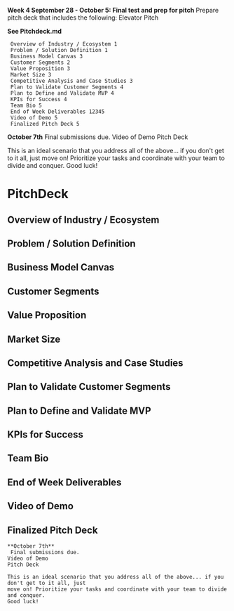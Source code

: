 **Week 4 September 28 - October 5: Final test and prep for pitch**
 Prepare pitch deck that includes the following:
 Elevator Pitch

**See Pitchdeck.md**

```
 Overview of Industry / Ecosystem 1
 Problem / Solution Definition 1
 Business Model Canvas 3
 Customer Segments 2
 Value Proposition 3
 Market Size 3
 Competitive Analysis and Case Studies 3
 Plan to Validate Customer Segments 4
 Plan to Define and Validate MVP 4
 KPIs for Success 4
 Team Bio 5
 End of Week Deliverables 12345
 Video of Demo 5
 Finalized Pitch Deck 5
```
**October 7th**
 Final submissions due.
Video of Demo
Pitch Deck

This is an ideal scenario that you address all of the above... if you don't get to it all, just
move on! Prioritize your tasks and coordinate with your team to divide and conquer.
Good luck!



# PitchDeck

## Overview of Industry / Ecosystem

## Problem / Solution Definition

## Business Model Canvas

## Customer Segments

## Value Proposition

## Market Size

## Competitive Analysis and Case Studies

## Plan to Validate Customer Segments

## Plan to Define and Validate MVP

## KPIs for Success

## Team Bio

## End of Week Deliverables

## Video of Demo

## Finalized Pitch Deck

```
**October 7th**
 Final submissions due.
Video of Demo
Pitch Deck

This is an ideal scenario that you address all of the above... if you don't get to it all, just
move on! Prioritize your tasks and coordinate with your team to divide and conquer.
Good luck!